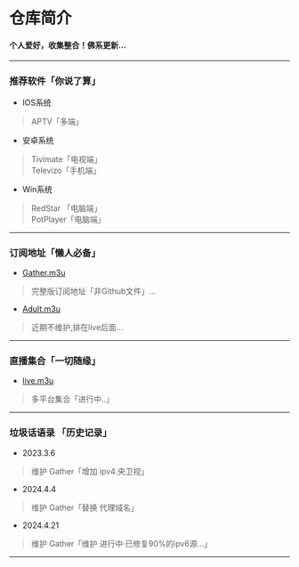 
# 仓库简介
#### 个人爱好，收集整合！佛系更新…
---
### 推荐软件「你说了算」  
* IOS系统  
>APTV「多端」
* 安卓系统  
>Tivimate「电视端」  
>Televizo「手机端」  
* Win系统   
>RedStar 「电脑端」  
>PotPlayer「电脑端」  
---
### 订阅地址「懒人必备」 
* [Gather.m3u](https://yang-1989.eu.org/m3u/Gather)
> 完整版订阅地址「非Github文件」...
* [Adult.m3u](https://yang-1989.eu.org/m3u/Adult)
> 近期不维护,排在live后面...
---
### 直播集合「一切随缘」   
* [live.m3u](https://yang-1989.eu.org/m3u/live)  
>多平台集合「进行中..」
---
### 垃圾话语录 「历史记录」  
* 2023.3.6  
>维护 Gather「增加 ipv4.央卫视」
* 2024.4.4 
>维护 Gather「替换 代理域名」
* 2024.4.21
>维护 Gather「维护 进行中·已修复90%的ipv6源...」
---
